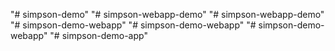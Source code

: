 "# simpson-demo" 
"# simpson-webapp-demo" 
"# simpson-webapp-demo" 
"# simpson-demo-webapp" 
"# simpson-demo-webapp" 
"# simpson-demo-webapp" 
"# simpson-demo-app" 
